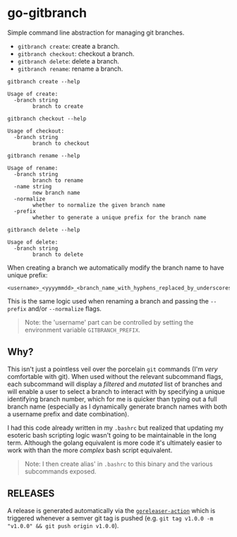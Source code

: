# go-gitbranch

Simple command line abstraction for managing git branches.

- `gitbranch create`: create a branch.
- `gitbranch checkout`: checkout a branch.
- `gitbranch delete`: delete a branch.
- `gitbranch rename`: rename a branch.

```
gitbranch create --help

Usage of create:
  -branch string
        branch to create

gitbranch checkout --help

Usage of checkout:
  -branch string
        branch to checkout

gitbranch rename --help

Usage of rename:
  -branch string
        branch to rename
  -name string
        new branch name
  -normalize
        whether to normalize the given branch name
  -prefix
        whether to generate a unique prefix for the branch name

gitbranch delete --help

Usage of delete:
  -branch string
        branch to delete
```

When creating a branch we automatically modify the branch name to have unique prefix: 

```
<username>_<yyyymmdd>_<branch_name_with_hyphens_replaced_by_underscores>
```

This is the same logic used when renaming a branch and passing the `--prefix` and/or `--normalize` flags. 

> Note: the 'username' part can be controlled by setting the environment variable `GITBRANCH_PREFIX`.

## Why?

This isn't just a pointless veil over the porcelain `git` commands (I'm _very_ comfortable with git). When used without the relevant subcommand flags, each subcommand will display a _filtered_ and _mutated_ list of branches and will enable a user to select a branch to interact with by specifying a unique identifying branch number, which for me is quicker than typing out a full branch name (especially as I dynamically generate branch names with both a username prefix and date combination).

I had this code already written in my `.bashrc` but realized that updating my esoteric bash scripting logic wasn't going to be maintainable in the long term. Although the golang equivalent is more code it's ultimately easier to work with than the more _complex_ bash script equivalent.

> Note: I then create alias' in `.bashrc` to this binary and the various subcommands exposed.

## RELEASES

A release is generated automatically via the [`goreleaser-action`](https://github.com/goreleaser/goreleaser-action) which is triggered whenever a semver git tag is pushed (e.g. `git tag v1.0.0 -m "v1.0.0" && git push origin v1.0.0`).

